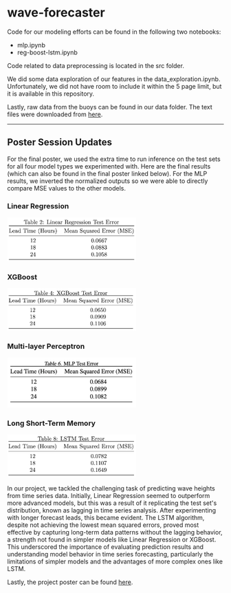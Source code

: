 # wave-forecaster

Code for our modeling efforts can be found in the following two notebooks:
- mlp.ipynb
- reg-boost-lstm.ipynb

Code related to data preprocessing is located in the src folder.

We did some data exploration of our features in the data_exploration.ipynb. Unfortunately, we did not have room to include it within the 5 page limit, but it is available in this repository.

Lastly, raw data from the buoys can be found in our data folder. The text files were downloaded from [here](https://www.ndbc.noaa.gov/).

---

## Poster Session Updates

For the final poster, we used the extra time to run inference on the test sets for all four model types we experimented with. Here are the final results (which can also be found in the final poster linked below). For the MLP results, we inverted the normalized outputs so we were able to directly compare MSE values to the other models.

### Linear Regression

<img src="images/LR_test.png" alt="Example Image" width="300"/>

### XGBoost

<img src="images/XGB_test.png" alt="Example Image" width="300"/>

### Multi-layer Perceptron

<img src="images/MLP_test.png" alt="Example Image" width="300"/>

### Long Short-Term Memory

<img src="images/LSTM_test.png" alt="Example Image" width="300"/>

In our project, we tackled the challenging task of predicting wave heights from time series data. Initially, Linear Regression seemed to outperform more advanced models, but this was a result of it replicating the test set's distribution, known as lagging in time series analysis. After experimenting with longer forecast leads, this became evident. The LSTM algorithm, despite not achieving the lowest mean squared errors, proved most effective by capturing long-term data patterns without the lagging behavior, a strength not found in simpler models like Linear Regression or XGBoost. This underscored the importance of evaluating prediction results and understanding model behavior in time series forecasting, particularly the limitations of simpler models and the advantages of more complex ones like LSTM.

Lastly, the project poster can be found [here](https://docs.google.com/presentation/d/1V_g--ssdOsm9H-OhZBR87X6y4vZb_E5mlUuJseP6grw/edit?usp=sharing).
